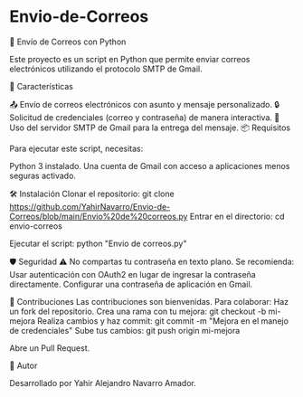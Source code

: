 # Envio-de-Correos
📧 Envío de Correos con Python

Este proyecto es un script en Python que permite enviar correos electrónicos utilizando el protocolo SMTP de Gmail.

🚀 Características

📤 Envío de correos electrónicos con asunto y mensaje personalizado.
🔒 Solicitud de credenciales (correo y contraseña) de manera interactiva.
🔄 Uso del servidor SMTP de Gmail para la entrega del mensaje.
📦 Requisitos

Para ejecutar este script, necesitas:

Python 3 instalado.
Una cuenta de Gmail con acceso a aplicaciones menos seguras activado.

🛠 Instalación
Clonar el repositorio:
git clone https://github.com/YahirNavarro/Envio-de-Correos/blob/main/Envio%20de%20correos.py
Entrar en el directorio:
cd envio-correos

Ejecutar el script:
python "Envio de correos.py"

🛡️ Seguridad
⚠️ No compartas tu contraseña en texto plano. Se recomienda:
Usar autenticación con OAuth2 en lugar de ingresar la contraseña directamente.
Configurar una contraseña de aplicación en Gmail.

🤝 Contribuciones
Las contribuciones son bienvenidas. Para colaborar:
Haz un fork del repositorio.
Crea una rama con tu mejora:
git checkout -b mi-mejora
Realiza cambios y haz commit:
git commit -m "Mejora en el manejo de credenciales"
Sube tus cambios:
git push origin mi-mejora

Abre un Pull Request.

👤 Autor

Desarrollado por Yahir Alejandro Navarro Amador. 
